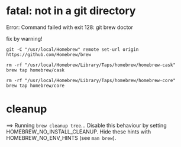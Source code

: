  

# fatal: not in a git directory
Error: Command failed with exit 128: git
brew doctor 

fix by warning!

```shell
git -C "/usr/local/Homebrew" remote set-url origin https://github.com/Homebrew/brew

rm -rf "/usr/local/Homebrew/Library/Taps/homebrew/homebrew-cask"
brew tap homebrew/cask

rm -rf "/usr/local/Homebrew/Library/Taps/homebrew/homebrew-core"
brew tap homebrew/core
```

# cleanup 
==> Running `brew cleanup tree`...
Disable this behaviour by setting HOMEBREW_NO_INSTALL_CLEANUP.
Hide these hints with HOMEBREW_NO_ENV_HINTS (see `man brew`).